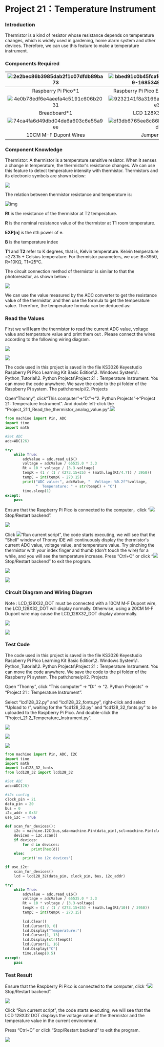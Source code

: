 # Project 21：Temperature Instrument

### **Introduction**

Thermistor is a kind of resistor whose resistance depends on temperature changes, which is widely used in gardening, home alarm system and other devices. Therefore, we can use this feature to make a temperature instrument.

### **Components Required**

| ![2e2bec86b3985dab2f1c07dfdb89ba73](media/2e2bec86b3985dab2f1c07dfdb89ba73.jpeg) | ![bbed91c0b45fcafc7e7163bfeabf68f9-16853492486556](media/bbed91c0b45fcafc7e7163bfeabf68f9-16853492486556.png) | ![b45bb81bb3763377c63accce606ac5f2](media/b45bb81bb3763377c63accce606ac5f2.png) |
| :----------------------------------------------------------: | :----------------------------------------------------------: | :----------------------------------------------------------: |
|                     Raspberry Pi Pico*1                      |             Raspberry Pi Pico Expansion Board*1              |                         Thermistor*1                         |
| ![4e0b78edf6e4aeefa4c5191c606b2031](media/4e0b78edf6e4aeefa4c5191c606b2031.png) | ![9232141f8a3166a8a6cdd43b78edd4e3](media/9232141f8a3166a8a6cdd43b78edd4e3.png) | ![image-20230529171550381](media/image-20230529171550381.png) |
|                         Breadboard*1                         |                       LCD 128X32 DOT*1                       |                        10KΩResistor*1                        |
| ![74ca4fa6d49dbd04de6a603c6e55a9ee](media/74ca4fa6d49dbd04de6a603c6e55a9ee.png) | ![df3db6765ee8c86beafa8410e87dd50d](media/df3db6765ee8c86beafa8410e87dd50d-16854075944518.png) | ![3bdcc62cfa661d2b860a76e28537e21e](media/3bdcc62cfa661d2b860a76e28537e21e.png) |
|                    10CM M-F Dupont Wires                     |                         Jumper Wires                         |                         USB Cable*1                          |

### **Component Knowledge**

Thermistor: A thermistor is a temperature sensitive resistor. When it senses a change in temperature, the thermistor's resistance changes. We can use this feature to detect temperature intensity with thermistor. Thermistors and its electronic symbols are shown below:

![](/media/809b8634747fb295021f12e3b92b7894.png)

The relation between thermistor resistance and temperature is:

![img](media/wps1.png)

**Rt** is the resistance of the thermistor at T2 temperature.

**R** is the nominal resistance value of the thermistor at T1 room temperature.

**EXP\[n\]** is the nth power of e.

**B** is the temperature index

**T1** and **T2** refer to K degrees, that is, Kelvin temperature. Kelvin temperature =273.15 + Celsius temperature. For thermistor parameters, we use: B=3950, R=10KΩ, T1=25℃. 

The circuit connection method of thermistor is similar to that the photoresistor, as shown below :

![](/media/ac0d68aac58bffa5c99e1d0ed3a8bc37.jpeg)

We can use the value measured by the ADC converter to get the resistance value of the thermistor, and then use the formula to get the temperature value. Therefore, the temperature formula can be deduced as:

### **Read the Values**

First we will learn the thermistor to read the current ADC value, voltage value and temperature value and print them out . Please connect the wires according to the following wiring diagram.

![](/media/c143dc239ceaa5e65a63f47d6512630c.png)

![](/media/c0ad763fa1dda5ce55d03fe9b3d61bcd.png)

The code used in this project is saved in the file KS3026 Keyestudio Raspberry Pi Pico Learning Kit Basic Edition\\2. Windows System\\1. Python\_Tutorial\\2. Python Projects\\Project 21：Temperature Instrument. You can move the code anywhere. We save the code to the pi folder of the Raspberry Pi system. The path:home/pi/2. Projects

Open“Thonny”, click“This computer”→“D:”→“2. Python Projects”→“Project 21: Temperature Instrument”. And double left-click the “Project\_21.1\_Read\_the\_thermistor\_analog\_value.py”.![](/media/3377739fd44ab1dc80e11e1a99fb7abe.png)

```python
from machine import Pin, ADC
import time
import math

#Set ADC
adc=ADC(26)

try:
    while True:
        adcValue = adc.read_u16()
        voltage = adcValue / 65535.0 * 3.3
        Rt = 10 * voltage / (3.3-voltage)
        tempK = (1 / (1 / (273.15+25) + (math.log(Rt/4.7)) / 3950))
        tempC = int(tempK - 273.15)
        print("ADC value:", adcValue, "  Voltage: %0.2f"%voltage,
              "  Temperature: " + str(tempC) + "C")
        time.sleep(1)
except:
    pass
```


Ensure that the Raspberry Pi Pico is connected to the computer，click “![](/media/27451c8a9c13e29d02bc0f5831cfaf1f.png)Stop/Restart backend”.

![](/media/0181f74204e1aaa048e70d0a4f8b633d.png)

Click ![](/media/da852227207616ccd9aff28f19e02690.png)“Run current script”, the code starts executing, we will see that the "Shell" window of Thonny IDE will continuously display the thermistor's current ADC value, voltage value, and temperature value. Try pinching the thermistor with your index finger and thumb (don't touch the wire) for a while, and you will see the temperature increase. Press “Ctrl+C” or click “![](/media/27451c8a9c13e29d02bc0f5831cfaf1f.png)Stop/Restart backend” to exit the program.

![](/media/3ead8ea17c86c2cfbeffdb6b33985bad.png)

![](/media/0a035900fbc73a112eced64a926872ad.png)

### **Circuit Diagram and Wiring Diagram**

Note : LCD\_128X32\_DOT must be connected with a 10CM M-F Dupont wire, the LCD\_128X32\_DOT will display normally. Otherwise, using a 20CM M-F Dupont wire may cause the LCD\_128X32\_DOT display abnormally.  

![](/media/281774a4fbf4f7f2ca0fd1e60c89516c.png)

![](/media/91445212232765942d482b84da03f598.png)

### **Test Code**

The code used in this project is saved in the file KS3026 Keyestudio Raspberry Pi Pico Learning Kit Basic Edition\\2. Windows System\\1. Python\_Tutorial\\2. Python Projects\\Project 21：Temperature Instrument. You can move the code anywhere. We save the code to the pi folder of the Raspberry Pi system. The path:home/pi/2. Projects

Open “Thonny”, click “This computer” → “D:” → “2. Python Projects” → “Project 21：Temperature Instrument”. 

Select “lcd128\_32.py” and “lcd128\_32\_fonts.py”, right-click and select “Upload to /”, waiting for the “lcd128\_32.py” and “lcd128\_32\_fonts.py” to be uploaded to the Raspberry Pi Pico. And double-click the “Project\_21.2\_Temperature\_Instrument.py”.

![](/media/45d23c98bb87c3bfb1aee6093237ed9e.png)

![](/media/7b561df35f9e288c143ac6cc85ae9569.png)

![](/media/c9599c1346b7eaa605d6408a7013b16e.png)

```python
from machine import Pin, ADC, I2C
import time
import math
import lcd128_32_fonts
from lcd128_32 import lcd128_32

#Set ADC
adc=ADC(26)

#i2c config
clock_pin = 21
data_pin = 20
bus = 0
i2c_addr = 0x3f
use_i2c = True

def scan_for_devices():
    i2c = machine.I2C(bus,sda=machine.Pin(data_pin),scl=machine.Pin(clock_pin))
    devices = i2c.scan()
    if devices:
        for d in devices:
            print(hex(d))
    else:
        print('no i2c devices')

if use_i2c:
    scan_for_devices()
    lcd = lcd128_32(data_pin, clock_pin, bus, i2c_addr)

try:
    while True:
        adcValue = adc.read_u16()
        voltage = adcValue / 65535.0 * 3.3
        Rt = 10 * voltage / (3.3-voltage)
        tempK = (1 / (1 / (273.15+25) + (math.log(Rt/10)) / 3950))
        tempC = int(tempK - 273.15)
        
        lcd.Clear()
        lcd.Cursor(0, 0)
        lcd.Display("Temperature:")
        lcd.Cursor(1, 13)
        lcd.Display(str(tempC))
        lcd.Cursor(1, 16)
        lcd.Display("C")
        time.sleep(0.5)
except:
    pass
```

### **Test Result**

Ensure that the Raspberry Pi Pico is connected to the computer, click “![](/media/27451c8a9c13e29d02bc0f5831cfaf1f.png)Stop/Restart backend”.

![](/media/5d60156d43ef268c27dfa9758bb53504.png)

Click “Run current script”, the code starts executing, we will see that the LCD 128X32 DOT displays the voltage value of the thermistor and the temperature value in the current environment.

Press “Ctrl+C” or click “Stop/Restart backend” to exit the program.

![](/media/5d60156d43ef268c27dfa9758bb53504.png)
